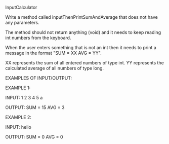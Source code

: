 InputCalculator

Write a method called inputThenPrintSumAndAverage that does not have any parameters.

The method should not return anything (void) and it needs to keep reading int numbers from the keyboard.

When the user enters something that is not an int then it needs to print a message in the format "SUM = XX AVG = YY".

XX represents the sum of all entered numbers of type int.
YY represents the calculated average of all numbers of type long.

EXAMPLES OF INPUT/OUTPUT:

EXAMPLE 1:

INPUT: 1 2 3 4 5 a

OUTPUT: SUM = 15 AVG = 3

EXAMPLE 2:

INPUT: hello

OUTPUT: SUM = 0 AVG = 0